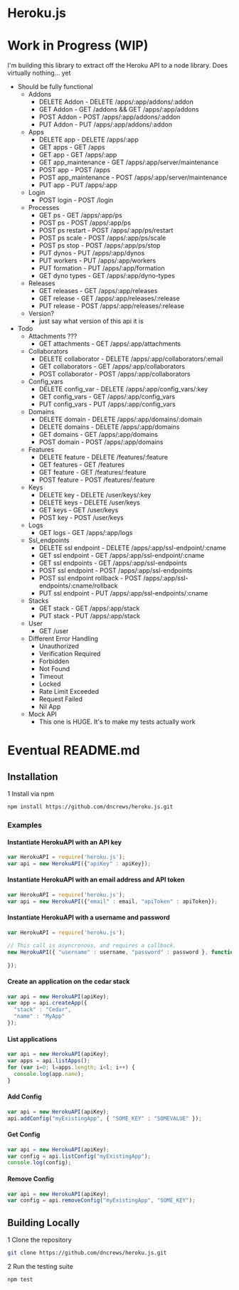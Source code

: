 Heroku.js
==========

# Work in Progress (WIP)

I'm building this library to extract off the Heroku API to a node library. Does virtually nothing... yet


* Should be fully functional
  * Addons
      * DELETE Addon - DELETE /apps/:app/addons/:addon
      * GET Addon - GET /addons && GET /apps/:app/addons
      * POST Addon - POST /apps/:app/addons/:addon
      * PUT Addon - PUT /apps/:app/addons/:addon
  * Apps
      * DELETE app - DELETE /apps/:app
      * GET apps - GET /apps
      * GET app - GET /apps/:app
      * GET app_maintenance - GET /apps/:app/server/maintenance
      * POST app - POST /apps
      * POST app_maintenance - POST /apps/:app/server/maintenance
      * PUT app - PUT /apps/:app
  * Login
      * POST login - POST /login
  * Processes
      * GET ps - GET /apps/:app/ps
      * POST ps - POST /apps/:app/ps
      * POST ps restart - POST /apps/:app/ps/restart
      * POST ps scale - POST /apps/:app/ps/scale
      * POST ps stop - POST /apps/:app/ps/stop
      * PUT dynos - PUT /apps/:app/dynos
      * PUT workers - PUT /apps/:app/workers
      * PUT formation - PUT /apps/:app/formation
      * GET dyno types - GET /apps/:app/dyno-types
  * Releases
      * GET releases - GET /apps/:app/releases
      * GET release - GET /apps/:app/releases/:release
      * PUT release - POST /apps/:app/releases/:release
  * Version?
      * just say what version of this api it is
* Todo
  * Attachments ???
      * GET attachments - GET /apps/:app/attachments
  * Collaborators
      * DELETE collaborator - DELETE /apps/:app/collaborators/:email
      * GET collaborators - GET /apps/:app/collaborators
      * POST collaborator - POST /apps/:app/collaborators
  * Config_vars
      * DELETE config_var - DELETE /apps/:app/config_vars/:key
      * GET config_vars - GET /apps/:app/config_vars
      * PUT config_vars - PUT /apps/:app/config_vars
  * Domains
      * DELETE domain - DELETE /apps/:app/domains/:domain
      * DELETE domains - DELETE /apps/:app/domains
      * GET domains - GET /apps/:app/domains
      * POST domain - POST /apps/:app/domains
  * Features
      * DELETE feature - DELETE /features/:feature
      * GET features - GET /features
      * GET feature - GET /features/:feature
      * POST feature - POST /features/:feature
  * Keys
      * DELETE key - DELETE /user/keys/:key
      * DELETE keys - DELETE /user/keys
      * GET keys - GET /user/keys
      * POST key - POST /user/keys
  * Logs
      * GET logs - GET /apps/:app/logs
  * Ssl_endpoints
      * DELETE ssl endpoint - DELETE /apps/:app/ssl-endpoint/:cname
      * GET ssl endpoint - GET /apps/:app/ssl-endpoint/:cname
      * GET ssl endpoints - GET /apps/:app/ssl-endpoints
      * POST ssl endpoint - POST /apps/:app/ssl-endpoints
      * POST ssl endpoint rollback - POST /apps/:app/ssl-endpoints/:cname/rollback
      * PUT ssl endpoint - PUT /apps/:app/ssl-endpoints/:cname
  * Stacks
      * GET stack - GET /apps/:app/stack
      * PUT stack - PUT /apps/:app/stack
  * User
      * GET /user
  * Different Error Handling
      * Unauthorized
      * Verification Required
      * Forbidden
      * Not Found
      * Timeout
      * Locked
      * Rate Limit Exceeded
      * Request Failed
      * Nil App
  * Mock API
      * This one is HUGE. It's to make my tests actually work



# Eventual README.md

## Installation

1 Install via npm

```bash
npm install https://github.com/dncrews/heroku.js.git
```

### Examples
#### Instantiate HerokuAPI with an API key

```js
var HerokuAPI = require('heroku.js');
var api = new HerokuAPI({"apiKey" : apiKey});
```

#### Instantiate HerokuAPI with an email address and API token

```js
var HerokuAPI = require('heroku.js');
var api = new HerokuAPI({"email" : email, "apiToken" : apiToken});
```

#### Instantiate HerokuAPI with a username and password

```js
var HerokuAPI = require('heroku.js');

// This call is asyncronous, and requires a callback.
new HerokuAPI({ "username" : username, "password" : password }, function(api) {
  
});
```

#### Create an application on the cedar stack

```js
var api = new HerokuAPI(apiKey);
var app = api.createApp({
  "stack" : "Cedar",
  "name" : "MyApp"
});
```

#### List applications

```js
var api = new HerokuAPI(apiKey);
var apps = api.listApps();
for (var i=0; l=apps.length; i<l; i++) {
  console.log(app.name);
}
```

#### Add Config

```js
var api = new HerokuAPI(apiKey);
api.addConfig("myExistingApp", { "SOME_KEY" : "SOMEVALUE" });
```

#### Get Config

```js
var api = new HerokuAPI(apiKey);
var config = api.listConfig("myExistingApp");
console.log(config);
```

#### Remove Config

```js
var api = new HerokuAPI(apiKey);
var config = api.removeConfig("myExistingApp", "SOME_KEY");
```

## Building Locally

1 Clone the repository

```bash
git clone https://github.com/dncrews/heroku.js.git
```

2 Run the testing suite

```bash
npm test
```
